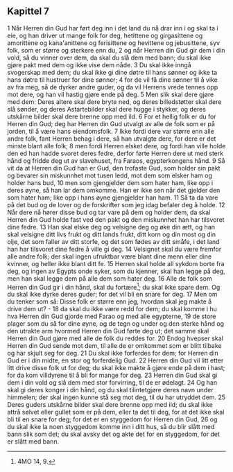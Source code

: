 ## Kapittel 7

1 Når Herren din Gud har ført deg inn i det land du nå drar inn i og skal ta i eie, og han driver ut mange folk for deg, hetittene og girgasittene og amorittene og kana'anittene og ferisittene og hevittene og jebusittene, syv folk, som er større og sterkere enn du,
2 og når Herren din Gud gir dem i din vold, så du vinner over dem, da skal du slå dem med bann; du skal ikke gjøre pakt med dem og ikke vise dem nåde.
3 Du skal ikke inngå svogerskap med dem; du skal ikke gi dine døtre til hans sønner og ikke ta hans døtre til hustruer for dine sønner;
4 for de vil få dine sønner til å vike av fra meg, så de dyrker andre guder, og da vil Herrens vrede tennes opp mot dere, og han vil hastig gjøre ende på deg.
5 Men slik skal dere gjøre med dem: Deres altere skal dere bryte ned, og deres billedstøtter skal dere slå sønder, og deres Astartebilder skal dere hugge i stykker, og deres utskårne bilder skal dere brenne opp med ild.
6 For et hellig folk er du for Herren din Gud; deg har Herren din Gud utvalgt av alle de folk som er på jorden, til å være hans eiendomsfolk.
7 Ikke fordi dere var større enn alle andre folk, fant Herren behag i dere, så han utvalgte dere, for dere er det minste blant alle folk;
8 men fordi Herren elsket dere, og fordi han ville holde den ed han hadde svoret deres fedre, derfor førte Herren dere ut med sterk hånd og fridde deg ut av slavehuset, fra Faraos, egypterkongens hånd.
9 Så vit da at Herren din Gud han er Gud, den trofaste Gud, som holder sin pakt og bevarer sin miskunnhet mot tusen ledd, mot dem som elsker ham og holder hans bud,
10 men som gjengjelder dem som hater ham, like opp i deres øyne, så han lar dem omkomme. Han er ikke sen når det gjelder den som hater ham; like opp i hans øyne gjengjelder han ham.
11 Så ta da vare på det bud og de lover og de forskrifter som jeg idag befaler deg å holde.
12 Når dere nå hører disse bud og tar vare på dem og holder dem, da skal Herren din Gud holde fast ved den pakt og den miskunnhet han har tilsvoret dine fedre.
13 Han skal elske deg og velsigne deg og øke din ætt, og han skal velsigne ditt livs frukt og ditt lands frukt, ditt korn og din most og din olje, det som faller av ditt storfe, og det som fødes av ditt småfe, i det land han har tilsvoret dine fedre å ville gi deg.
14 Velsignet skal du være fremfor alle andre folk; der skal ingen ufruktbar være blant dine menn eller dine kvinner, og heller ikke blant ditt fe.
15 Herren skal holde all sykdom borte fra deg, og ingen av Egypts onde syker, som du kjenner, skal han legge på deg, men han skal legge dem på alle dem som hater deg.
16 Alle de folk som Herren din Gud gir i din hånd, skal du fortære[^1]; du skal ikke spare dem. Og du skal ikke dyrke deres guder; for det vil bli en snare for deg.
17 Men om du tenker som så: Disse folk er større enn jeg, hvordan skal jeg makte å drive dem ut? -
18 da skal du ikke være redd for dem; du skal komme i hu hva Herren din Gud gjorde med Farao og med alle egypterne,
19 de store plager som du så for dine øyne, og de tegn og under og den sterke hånd og den utrakte arm hvormed Herren din Gud førte deg ut; det samme skal Herren din Gud gjøre med alle de folk du reddes for.
20 Endog hvepser skal Herren din Gud sende mot dem, til alle de er omkommet som er blitt tilbake og har skjult seg for deg.
21 Du skal ikke forferdes for dem; for Herren din Gud er i din midte, en stor og forferdelig Gud.
22 Herren din Gud vil litt etter litt drive disse folk ut for deg; du skal ikke makte å gjøre ende på dem i hast; for da kom villdyrene til å bli for mange for deg.
23 Herren din Gud skal gi dem i din vold og slå dem med stor forvirring, til de er ødelagt.
24 Og han skal gi deres konger i din hånd, og du skal tilintetgjøre deres navn under himmelen; der skal ingen kunne stå seg mot deg, til du har utryddet dem.
25 Deres guders utskårne bilder skal dere brenne opp med ild; du skal ikke attrå sølvet eller gullet som er på dem, eller ta det til deg, for at det ikke skal bli til en snare for deg; for det er en styggedom for Herren din Gud,
26 og du skal ikke la noen styggedom komme inn i ditt hus, så du blir slått med bann slik som det; du skal avsky det og akte det for en styggedom, for det er slått med bann.

[^1]:  4MO 14, 9.
